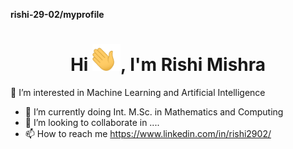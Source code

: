 **rishi-29-02/myprofile**

<h1 align="center">Hi <img width="45" src="waving_hand.gif">, I'm Rishi Mishra </h1>

 👀 I’m interested in Machine Learning and Artificial Intelligence
- 🌱 I’m currently doing Int. M.Sc. in Mathematics and Computing 
- 💞️ I’m looking to collaborate in ....
- 📫 How to reach me https://www.linkedin.com/in/rishi2902/
